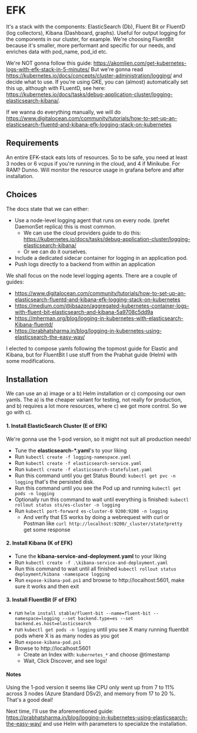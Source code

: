 # EFK
It's a stack with the components: ElasticSearch (Db), Fluent Bit or FluentD (log collectors), Kibana (Dashboard, graphs).
Useful for output logging for the components in our cluster, for example.
We're choosing FluentBit because it's smaller, more performant and specific for our needs, and enriches data with pod_name, pod_id etc.

We're NOT gonna follow this guide: https://akomljen.com/get-kubernetes-logs-with-efk-stack-in-5-minutes/
But we're gonna read https://kubernetes.io/docs/concepts/cluster-administration/logging/ and decide what to use.
If you're using GKE, you can (almost) automatically set this up, although with FLuentD, see here: https://kubernetes.io/docs/tasks/debug-application-cluster/logging-elasticsearch-kibana/.

If we wanna do everything manually, we will do https://www.digitalocean.com/community/tutorials/how-to-set-up-an-elasticsearch-fluentd-and-kibana-efk-logging-stack-on-kubernetes

## Requirements
An entire EFK-stack eats lots of resources. So to be safe, you need at least 3 nodes or 6 vcpus if you're running in the cloud, and 4 if Minikube. For RAM? Dunno. Will monitor the resource usage in grafana before and after installation.

## Choices
The docs state that we can either:
* Use a node-level logging agent that runs on every node. (prefet DaemonSet replica) this is most common.
    * We can use the cloud providers guide to do this: https://kubernetes.io/docs/tasks/debug-application-cluster/logging-elasticsearch-kibana/
    * Or we can do it ourselves.
* Include a dedicated sidecar container for logging in an application pod.
* Push logs directly to a backend from within an application

We shall focus on the node level logging agents. There are a couple of guides:
* https://www.digitalocean.com/community/tutorials/how-to-set-up-an-elasticsearch-fluentd-and-kibana-efk-logging-stack-on-kubernetes
* https://medium.com/@jbsazon/aggregated-kubernetes-container-logs-with-fluent-bit-elasticsearch-and-kibana-5a9708c5dd9a
* https://mherman.org/blog/logging-in-kubernetes-with-elasticsearch-Kibana-fluentd/
* https://prabhatsharma.in/blog/logging-in-kubernetes-using-elasticsearch-the-easy-way/

I elected to compose yamls following the topmost guide for Elastic and Kibana, but for FluentBit I use stuff from the Prabhat guide (Helm) with some modifications.

## Installation

We can use an a) image or a b) Helm installation or c) composing our own yamls. The a) is the cheaper variant for testing, not really for production, and b) requires a lot more resources, where c) we got more control. So we go with c).

#### 1. Install ElasticSearch Cluster (E of EFK)
We're gonna use the 1-pod version, so it might not suit all production needs!
* Tune the __elasticsearch-*.yaml__'s to your liking
* Run `kubectl create -f logging-namespace.yaml`
* Run `kubectl create -f elasticsearch-service.yaml`
* Run `kubectl create -f elasticsearch-statefulset.yaml`
* Run this command until you get Status Bound: `kubectl get pvc -n logging` that's the persisted disk.
* Run this command until you see the Pod up and running `kubectl get pods -n logging`
* Optionally run this command to wait until everything is finished: `kubectl rollout status sts/es-cluster -n logging`
* Run `kubectl port-forward es-cluster-0 9200:9200 -n logging`
    * And verify that ES works by doing a webrequest with curl or Postman like `curl http://localhost:9200/_cluster/state?pretty` get some response

#### 2. Install Kibana (K of EFK)
* Tune the __kibana-service-and-deployment.yaml__ to your liking
* Run `kubectl create -f .\kibana-service-and-deployment.yaml`
* Run this command to wait until all finished `kubectl rollout status deployment/kibana -namespace logging`
* Run `expose-kibana-pod.ps1` and browse to http://localhost:5601, make sure it works and then exit

#### 3. Install FluentBit (F of EFK)
* run `helm install stable/fluent-bit --name=fluent-bit --namespace=logging --set backend.type=es --set backend.es.host=elasticsearch`
* run `kubectl get pods -n logging` until you see X many running fluentbit pods where X is as many nodes as you got
* Run `expose-kibana-pod.ps1`
* Browse to http://localhost:5601
    * Create an Index with: `kubernetes_*` and choose @timestamp
    * Wait, Click Discover, and see logs!

#### Notes
Using the 1-pod version it seems like CPU only went up from 7 to 11% across 3 nodes (Azure Standard DSv2), and memory from 17 to 20 %. That's a good deal!

Next time, I'll use the aforementioned guide: https://prabhatsharma.in/blog/logging-in-kubernetes-using-elasticsearch-the-easy-way/ and use Helm with parameters to specialize the installation.